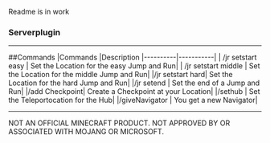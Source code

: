 Readme is in work
### Serverplugin

---------------------------------------
##Commands
|Commands |Description 
|----------|-----------|
| /jr setstart easy | Set the Location for the easy Jump and Run|
| /jr setstart middle | Set the Location for the middle Jump and Run|
|/jr setstart hard| Set the Location for the hard Jump and Run|
|/jr setend | Set the end of a Jump and Run|
|/add Checkpoint| Create a Checkpoint at your Location|
|/sethub | Set the Teleportocation for the Hub|
|/giveNavigator | You get a new Navigator|

-----------------------------------
NOT AN OFFICIAL MINECRAFT PRODUCT. NOT APPROVED BY OR ASSOCIATED WITH MOJANG OR MICROSOFT.